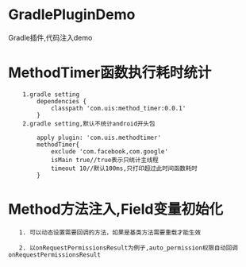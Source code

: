 # GradlePluginDemo
Gradle插件,代码注入demo

# MethodTimer函数执行耗时统计
        1.gradle setting
            dependencies {
                classpath 'com.uis:method_timer:0.0.1'
            }
        2.gradle setting,默认不统计android开头包
       
            apply plugin: 'com.uis.methodtimer'
            methodTimer{
                exclude 'com.facebook,com.google'
                isMain true//true表示只统计主线程
                timeout 10//默认100ms,只打印超过此时间函数耗时
            }
# Method方法注入,Field变量初始化
       1. 可以动态设置需要回调的方法，如果是基类方法需要重载才能生效
    
       2. 以onRequestPermissionsResult为例子,auto_permission权限自动回调onRequestPermissionsResult
